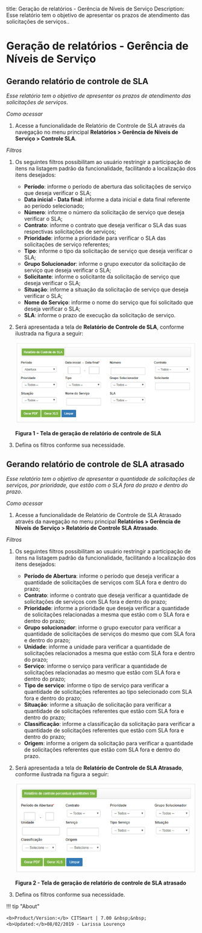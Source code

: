 title:  Geração de relatórios - Gerência de Níveis de Serviço
Description: Esse relatório tem o objetivo de apresentar os prazos de atendimento das solicitações de serviços.. 
# Geração de relatórios - Gerência de Níveis de Serviço

Gerando relatório de controle de SLA
---------------------------------------

*Esse relatório tem o objetivo de apresentar os prazos de atendimento das solicitações de serviços*.

*Como acessar*

1. Acesse a funcionalidade de Relatório de Controle de SLA através da navegação no menu principal 
**Relatórios > Gerência de Níveis de Serviço > Controle SLA**.

*Filtros*

1. Os seguintes filtros possibilitam ao usuário restringir a participação de itens na listagem padrão da funcionalidade, 
facilitando a localização dos itens desejados:

    - **Período**: informe o período de abertura das solicitações de serviço que deseja verificar o SLA;
    - **Data inicial - Data final**: informe a data inicial e data final referente ao período selecionado;
    - **Número**: informe o número da solicitação de serviço que deseja verificar o SLA;
    - **Contrato**: informe o contrato que deseja verificar o SLA das suas respectivas solicitações de serviços;
    - **Prioridade**: informe a prioridade para verificar o SLA das solicitações de serviço referentes;
    - **Tipo**: informe o tipo da solicitação de serviço que deseja verificar o SLA;
    - **Grupo Solucionador**: informe o grupo executor da solicitação de serviço que deseja verificar o SLA;
    - **Solicitante**: informe o solicitante da solicitação de serviço que deseja verificar o SLA;
    - **Situação**: informe a situação da solicitação de serviço que deseja verificar o SLA;
    - **Nome do Serviço**: informe o nome do serviço que foi solicitado que deseja verificar o SLA;
    - **SLA**: informe o prazo de execução da solicitação de serviço.
    
2. Será apresentada a tela de **Relatório de Controle de SLA**, conforme ilustrada na figura a seguir:

    ![SLA](images/rel-nivel.img1.jpg)
    
    **Figura 1 - Tela de geração de relatório de controle de SLA**
    
3. Defina os filtros conforme sua necessidade.

Gerando relatório de controle de SLA atrasado
-----------------------------------------------

*Esse relatório tem o objetivo de apresentar a quantidade de solicitações de serviços, por prioridade, que estão com o SLA fora 
do prazo e dentro do prazo*.

*Como acessar*

1. Acesse a funcionalidade de Relatório de Controle de SLA Atrasado através da navegação no menu principal 
**Relatórios > Gerência de Níveis de Serviço > Relatório de Controle SLA Atrasado**.

*Filtros*

1. Os seguintes filtros possibilitam ao usuário restringir a participação de itens na listagem padrão da funcionalidade, 
facilitando a localização dos itens desejados:

    - **Período de Abertura**: informe o período que deseja verificar a quantidade de solicitações de serviços com SLA fora e 
    dentro do prazo;
    - **Contrato**: informe o contrato que deseja verificar a quantidade de solicitações de serviços com SLA fora e dentro do
    prazo;
    - **Prioridade**: informe a prioridade que deseja verificar a quantidade de solicitações relacionadas a mesma que estão com
    o SLA fora e dentro do prazo;
    - **Grupo solucionador**: informe o grupo executor para verificar a quantidade de solicitações de serviços do mesmo que com 
    SLA fora e dentro do prazo;
    - **Unidade**: informe a unidade para verificar a quantidade de solicitações relacionados a mesma que estão com SLA fora e
    dentro do prazo;
    - **Serviço**: informe o serviço para verificar a quantidade de solicitações relacionadas ao mesmo que estão com SLA fora e
    dentro do prazo;
    - **Tipo de serviço**: informe o tipo de serviço para verificar a quantidade de solicitações referentes ao tipo selecionado
    com SLA fora e dentro do prazo;
    - **Situação**: informe a situação de solicitação para verificar a quantidade de solicitações referentes que estão com SLA
    fora e dentro do prazo;
    - **Classificação**: informe a classificação da solicitação para verificar a quantidade de solicitações referentes que estão
    com SLA fora e dentro do prazo;
    - **Origem**: informe a origem da solicitação para verificar a quantidade de solicitações referentes que estão com SLA fora
    e dentro do prazo.
    
2. Será apresentada a tela de **Relatório de Controle de SLA Atrasado**, conforme ilustrada na figura a seguir:

    ![Atrasado](images/rel-nivel.img2.jpg)
    
    **Figura 2 - Tela de geração de relatório de controle de SLA atrasado**
    
3. Defina os filtros conforme sua necessidade.

!!! tip "About"

    <b>Product/Version:</b> CITSmart | 7.00 &nbsp;&nbsp;
    <b>Updated:</b>08/02/2019 - Larissa Lourenço
    

